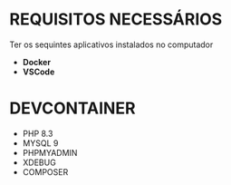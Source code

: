 # REQUISITOS NECESSÁRIOS

Ter os sequintes aplicativos instalados no computador

- **Docker** 
- **VSCode** 

# DEVCONTAINER

- PHP 8.3
- MYSQL 9
- PHPMYADMIN
- XDEBUG
- COMPOSER
